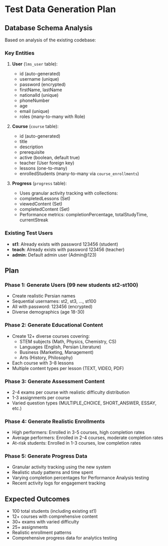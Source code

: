 # Test Data Generation Plan

## Database Schema Analysis

Based on analysis of the existing codebase:

### Key Entities
1. **User** (`lms_user` table):
   - id (auto-generated)
   - username (unique)
   - password (encrypted)
   - firstName, lastName
   - nationalId (unique)
   - phoneNumber
   - age
   - email (unique)
   - roles (many-to-many with Role)

2. **Course** (`course` table):
   - id (auto-generated)
   - title
   - description
   - prerequisite
   - active (boolean, default true)
   - teacher (User foreign key)
   - lessons (one-to-many)
   - enrolledStudents (many-to-many via `course_enrollments`)

3. **Progress** (`progress` table):
   - Uses granular activity tracking with collections:
   - completedLessons (Set<Long>)
   - viewedContent (Set<Long>)
   - completedContent (Set<Long>)
   - Performance metrics: completionPercentage, totalStudyTime, currentStreak

### Existing Test Users
- **st1**: Already exists with password 123456 (student)
- **teach**: Already exists with password 123456 (teacher)
- **admin**: Default admin user (Admin@123)

## Plan

### Phase 1: Generate Users (99 new students st2-st100)
- Create realistic Persian names
- Sequential usernames: st2, st3, ..., st100
- All with password: 123456 (encrypted)
- Diverse demographics (age 18-30)

### Phase 2: Generate Educational Content
- Create 12+ diverse courses covering:
  - STEM subjects (Math, Physics, Chemistry, CS)
  - Languages (English, Persian Literature)
  - Business (Marketing, Management)
  - Arts (History, Philosophy)
- Each course with 3-8 lessons
- Multiple content types per lesson (TEXT, VIDEO, PDF)

### Phase 3: Generate Assessment Content
- 2-4 exams per course with realistic difficulty distribution
- 1-3 assignments per course
- Varied question types (MULTIPLE_CHOICE, SHORT_ANSWER, ESSAY, etc.)

### Phase 4: Generate Realistic Enrollments
- High performers: Enrolled in 3-5 courses, high completion rates
- Average performers: Enrolled in 2-4 courses, moderate completion rates
- At-risk students: Enrolled in 1-3 courses, low completion rates

### Phase 5: Generate Progress Data
- Granular activity tracking using the new system
- Realistic study patterns and time spent
- Varying completion percentages for Performance Analysis testing
- Recent activity logs for engagement tracking

## Expected Outcomes
- 100 total students (including existing st1)
- 12+ courses with comprehensive content
- 30+ exams with varied difficulty
- 25+ assignments
- Realistic enrollment patterns
- Comprehensive progress data for analytics testing